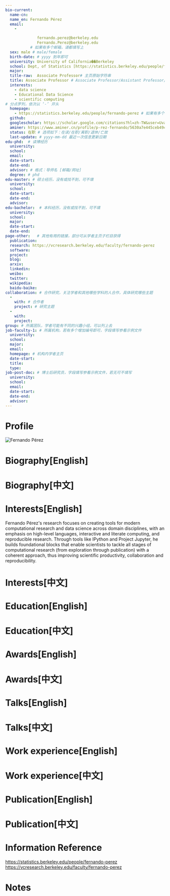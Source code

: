 ```yaml
---
bio-current:
  name-cn: 
  name_en: Fernando Pérez
  email: 
    - 

              fernando.perez@berkeley.edu
              Fernando.Perez@berkeley.edu
           # 如果有多个邮箱，请都填写上
  sex: male # male/female
  birth-date: # yyyy 到年即可
  university: University of California��Berkeley 
  school: Dept, of Statistics [https://statistics.berkeley.edu/people/faculty] # 格式：学院名称[学院官网链接]
  major: 
  title-raw:  Associate Professor# 主页原始字符串
  title: Associate Professor # Associate Professor/Assistant Professor/Professor
  interests: 
    - data science
    - Educational Data Science
    - scientific computing
# 分点罗列，依次以 ‘-’ 开头
  homepage: 
    - https://statistics.berkeley.edu/people/fernando-perez # 如果有多个主页，请都填写上
  github: 
  googlescholar: https://scholar.google.com/citations?hl=zh-TW&user=Uva82JYAAAAJ 
  aminer: https://www.aminer.cn/profile/p-rez-fernando/5630a7e445ceb49c5dc9469b # 从这里查找 https://www.aminer.org/search/person
  status: 在职 # 选项如下：在读/在职/离职/退休/亡故
  last-update: # yyyy-mm-dd 最近一次信息更新日期
edu-phd:  # 读博经历
  university: 
  school: 
  email: 
  date-start: 
  date-end: 
  advisor: # 格式：导师名 [邮箱/网址]
  degree: # phd
edu-master: # 硕士经历，没有或找不到，可不填
  university: 
  school: 
  date-start: 
  date-end: 
  advisor:
edu-bachelor:  # 本科经历，没有或找不到，可不填
  university: 
  school: 
  major: 
  date-start: 
  date-end: 
page-other:   # 其他有用的链接，部分可从学者主页子栏目获得
  publication: 
  research: https://vcresearch.berkeley.edu/faculty/fernando-perez
  software: 
  project: 
  blog: 
  arxiv: 
  linkedin: 
  weibo:
  twitter:
  wikipedia:
  baidu-baike:
collaboration: # 合作研究，关注学者和其他哪些学科的人合作，具体研究哪些主题
  - 
    with: # 合作者
    project: # 研究主题
  - 
    with: 
    project: 
group: # 所属团队，学者可能有不同的兴趣小组，可以列上去
job-faculty-1: # 所属机构，若有多个增加编号即可，字段填写参看示例文件
  university: 
  school: 
  major: 
  email: 
  homepage: # 机构内学者主页
  date-start: 
  title: 
  type: 
job-post-doc: # 博士后研究员，字段填写参看示例文件，若无可不填写
  university: 
  school: 
  email: 
  date-start: 
  date-end: 
  advisor: 
---
```


# Profile

![Fernando Pérez](https://statistics.berkeley.edu/sites/default/files/styles/crop_person/public/faculty/fperez_headshot_lg.jpg?h=f02d4c2d&itok=YpI0YF3n)

# Biography[English]

# Biography[中文]

# Interests[English]

Fernando Pérez's research focuses on creating tools for modern computational research and data science across domain disciplines, with an emphasis on high-level languages, interactive and literate computing, and reproducible research. Through tools like IPython and Project Jupyter, he builds foundational blocks that enable scientists to tackle all stages of computational research (from exploration through publication) with a coherent approach, thus improving scientific productivity, collaboration and reproducibility.

# Interests[中文]

# Education[English]

# Education[中文]

# Awards[English]

# Awards[中文]

# Talks[English]

# Talks[中文]

# Work experience[English]

# Work experience[中文]

# Publication[English]

# Publication[中文]

# Information Reference

https://statistics.berkeley.edu/people/fernando-perez
https://vcresearch.berkeley.edu/faculty/fernando-perez

# Notes